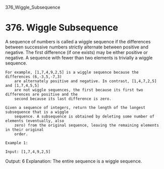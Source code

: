 376_Wiggle_Subsequence
# 376. Wiggle Subsequence

A sequence of numbers is called a wiggle sequence if the differences between
        successive numbers strictly alternate between positive and negative. The first difference
        (if one exists) may be either positive or negative. A sequence with fewer than two elements
        is trivially a wiggle sequence.

    For example, [1,7,4,9,2,5] is a wiggle sequence because the differences (6,-3,5,-7,3)
        are alternately positive and negative. In contrast, [1,4,7,2,5] and [1,7,4,5,5]
        are not wiggle sequences, the first because its first two differences are positive and the
        second because its last difference is zero.

    Given a sequence of integers, return the length of the longest subsequence that is a wiggle
        sequence. A subsequence is obtained by deleting some number of elements (eventually, also
        zero) from the original sequence, leaving the remaining elements in their original
        order.

    Example 1:

    Input: [1,7,4,9,2,5]
Output: 6
Explanation: The entire sequence is a wiggle sequence.